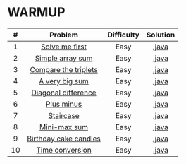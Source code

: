 # WARMUP

|    #   | Problem                                                                              | Difficulty | Solution                                                                                                                               |
|:------:|:------------------------------------------------------------------------------------:|:----------:|:--------------------------------------------------------------------------------------------------------------------------------------:|
|    1   | [Solve me first](https://www.hackerrank.com/challenges/solve-me-first)               |    Easy    | [.java](https://github.com/dimitrietataru/hackerrank/blob/master/Algorithms/01.%20Warmup/01%20-%20Solve%20me%20first/Main.java)        |
|    2   | [Simple array sum](https://www.hackerrank.com/challenges/simple-array-sum)           |    Easy    | [.java](https://github.com/dimitrietataru/hackerrank/blob/master/Algorithms/01.%20Warmup/02%20-%20Simple%20array%20sum/Main.java)      |
|    3   | [Compare the triplets](https://www.hackerrank.com/challenges/compare-the-triplets)   |    Easy    | [.java](https://github.com/dimitrietataru/hackerrank/blob/master/Algorithms/01.%20Warmup/03%20-%20Compare%20the%20triplets/Main.java)  |
|    4   | [A very big sum](https://www.hackerrank.com/challenges/a-very-big-sum)               |    Easy    | [.java](https://github.com/dimitrietataru/hackerrank/blob/master/Algorithms/01.%20Warmup/04%20-%20A%20very%20big%20sum/Main.java)      |
|    5   | [Diagonal difference](https://www.hackerrank.com/challenges/diagonal-difference)     |    Easy    | [.java](https://github.com/dimitrietataru/hackerrank/blob/master/Algorithms/01.%20Warmup/05%20-%20Diagonal%20difference/Main.java)     |
|    6   | [Plus minus](https://www.hackerrank.com/challenges/plus-minus)                       |    Easy    | [.java](https://github.com/dimitrietataru/hackerrank/blob/master/Algorithms/01.%20Warmup/06%20-%20Plus%20minus/Main.java)              |
|    7   | [Staircase](https://www.hackerrank.com/challenges/staircase)                         |    Easy    | [.java](https://github.com/dimitrietataru/hackerrank/blob/master/Algorithms/01.%20Warmup/07%20-%20Staircase/Main.java)                 |
|    8   | [Mini-max sum](https://www.hackerrank.com/challenges/mini-max-sum)                   |    Easy    | [.java](https://github.com/dimitrietataru/hackerrank/blob/master/Algorithms/01.%20Warmup/08%20-%20Mini-max%20sum/Main.java)            |
|    9   | [Birthday cake candles](https://www.hackerrank.com/challenges/birthday-cake-candles) |    Easy    | [.java](https://github.com/dimitrietataru/hackerrank/blob/master/Algorithms/01.%20Warmup/09%20-%20Birthday%20cake%20candles/Main.java) |
|   10   | [Time conversion](https://www.hackerrank.com/challenges/time-conversion)             |    Easy    | [.java](https://github.com/dimitrietataru/hackerrank/blob/master/Algorithms/01.%20Warmup/10%20-%20Time%20conversion/Main.java)         |